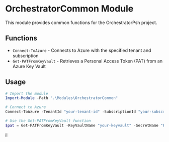 # OrchestratorCommon Module

This module provides common functions for the OrchestratorPsh project.

## Functions

- `Connect-ToAzure` - Connects to Azure with the specified tenant and subscription
- `Get-PATFromKeyVault` - Retrieves a Personal Access Token (PAT) from an Azure Key Vault

## Usage

```powershell
# Import the module
Import-Module -Path ".\Modules\OrchestratorCommon"

# Connect to Azure
Connect-ToAzure -TenantId "your-tenant-id" -SubscriptionId "your-subscription-id"

# Use the Get-PATFromKeyVault function
$pat = Get-PATFromKeyVault -KeyVaultName "your-keyvault" -SecretName "PAT" -TenantId "your-tenant-id" -SubscriptionId "your-subscription-id"
```
il